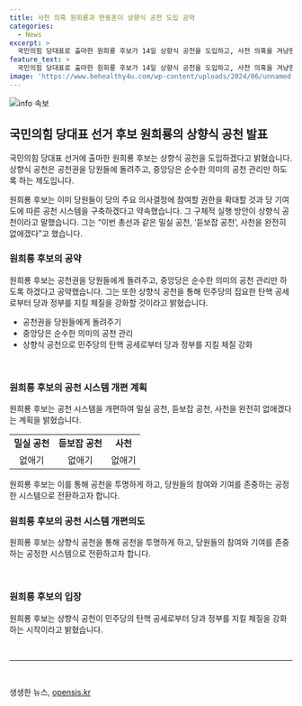 ```yaml
---
title: 사천 의혹 원희룡과 한동훈이 상향식 공천 도입 공약
categories:
  - News
excerpt: >
  국민의힘 당대표로 출마한 원희룡 후보가 14일 상향식 공천을 도입하고, 사천 의혹을 겨냥한 발언을 했다. 그는 공천권을 당원들에게 돌려주고, 순수한 공천 관리를 약속하며 상향식 공천을 실행할 것이라고 밝혔다. 또한, 민주당의 탄핵 공세로부터 당과 정부를 보호할 체질을 강화할 것이라고 강조했다. 이에 앞서 한동훈 후보의 가족이 공천에 개입한 의혹을 제기한 것과 관련하여 논란이 이어지고 있다.
feature_text: >
  국민의힘 당대표로 출마한 원희룡 후보가 14일 상향식 공천을 도입하고, 사천 의혹을 겨냥한 발언을 했다. 그는 공천권을 당원들에게 돌려주고, 순수한 공천 관리를 약속하며 상향식 공천을 실행할 것이라고 밝혔다. 또한, 민주당의 탄핵 공세로부터 당과 정부를 보호할 체질을 강화할 것이라고 강조했다. 이에 앞서 한동훈 후보의 가족이 공천에 개입한 의혹을 제기한 것과 관련하여 논란이 이어지고 있다.
image: 'https://www.behealthy4u.com/wp-content/uploads/2024/06/unnamed-file.png'
---
```


<p><img src="https://www.behealthy4u.com/wp-content/uploads/2024/06/unnamed-file.png" alt="info 속보" /></p>

<h2 data-ke-size="size26">국민의힘 당대표 선거 후보 원희룡의 상향식 공천 발표</h2>

<p>국민의힘 당대표 선거에 출마한 원희룡 후보는 상향식 공천을 도입하겠다고 밝혔습니다. 상향식 공천은 공천권을 당원들에 돌려주고, 중앙당은 순수한 의미의 공천 관리만 하도록 하는 제도입니다.</p>

<p data-ke-size="size16">원희룡 후보는 이미 당원들이 당의 주요 의사결정에 참여할 권한을 확대할 것과 당 기여도에 따른 공천 시스템을 구축하겠다고 약속했습니다. 그 구체적 실행 방안이 상향식 공천이라고 말했습니다. 그는 “이번 총선과 같은 밀실 공천, ‘듣보잡 공천’, 사천을 완전히 없애겠다”고 했습니다.</p>

<h3 data-ke-size="size24">원희룡 후보의 공약</h3>

<p>원희룡 후보는 공천권을 당원들에게 돌려주고, 중앙당은 순수한 의미의 공천 관리만 하도록 하겠다고 공약했습니다. 그는 또한 상향식 공천을 통해 민주당의 집요한 탄핵 공세로부터 당과 정부를 지킬 체질을 강화할 것이라고 밝혔습니다.</p>

<ul>
  <li>공천권을 당원들에게 돌려주기</li>
  <li>중앙당은 순수한 의미의 공천 관리</li>
  <li>상향식 공천으로 민주당의 탄핵 공세로부터 당과 정부를 지킬 체질 강화</li>
</ul>

<p data-ke-size="size16">&nbsp;</p>

<h3 data-ke-size="size24">원희룡 후보의 공천 시스템 개편 계획</h3>

<p>원희룡 후보는 공천 시스템을 개편하여 밀실 공천, 듣보잡 공천, 사천을 완전히 없애겠다는 계획을 밝혔습니다.</p>

<table>
  <tr>
    <td style="text-align: center; height: 17px;"><b>밀실 공천</b></td>
    <td style="text-align: center; height: 17px;"><b>듣보잡 공천</b></td>
    <td style="text-align: center; height: 17px;"><b>사천</b></td>
  </tr>
  <tr>
    <td style="text-align: center; height: 17px;">없애기</td>
    <td style="text-align: center; height: 17px;">없애기</td>
    <td style="text-align: center; height: 17px;">없애기</td>
  </tr>
</table>

<p data-ke-size="size16">원희룡 후보는 이를 통해 공천을 투명하게 하고, 당원들의 참여와 기여를 존중하는 공정한 시스템으로 전환하고자 합니다.</p>

<h3 data-ke-size="size24">원희룡 후보의 공천 시스템 개편의도</h3>

<p>원희룡 후보는 상향식 공천을 통해 공천을 투명하게 하고, 당원들의 참여와 기여를 존중하는 공정한 시스템으로 전환하고자 합니다.</p>

<p data-ke-size="size16">&nbsp;</p>

<h3 data-ke-size="size24">원희룡 후보의 입장</h3>

<p>원희룡 후보는 상향식 공천이 민주당의 탄핵 공세로부터 당과 정부를 지킬 체질을 강화하는 시작이라고 밝혔습니다.</p>

<p data-ke-size="size16">&nbsp;</p>

<hr>

<p data-ke-size="size16">&nbsp;</p>
생생한 뉴스, <a href="https://opensis.kr" rel="dofollow">opensis.kr</a>


